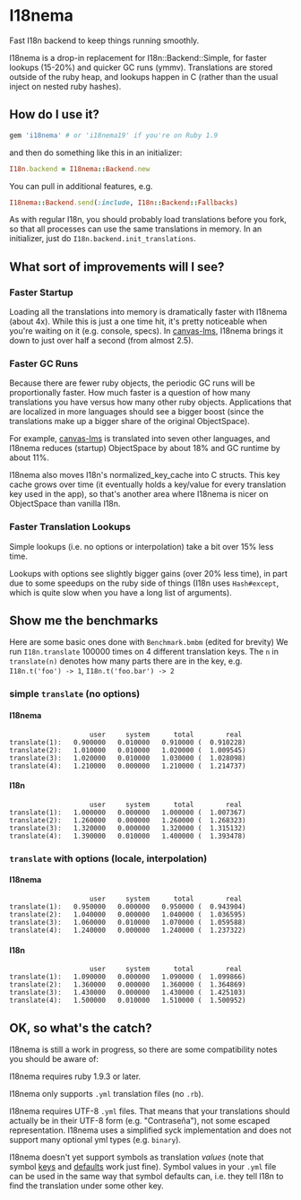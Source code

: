 # I18nema

Fast I18n backend to keep things running smoothly.

I18nema is a drop-in replacement for I18n::Backend::Simple, for faster
lookups (15-20%) and quicker GC runs (ymmv). Translations are stored
outside of the ruby heap, and lookups happen in C (rather than the usual
inject on nested ruby hashes).

## How do I use it?

```ruby
gem 'i18nema' # or 'i18nema19' if you're on Ruby 1.9
```

and then do something like this in an initializer:

```ruby
I18n.backend = I18nema::Backend.new
```

You can pull in additional features, e.g.

```ruby
I18nema::Backend.send(:include, I18n::Backend::Fallbacks)
```

As with regular I18n, you should probably load translations before you
fork, so that all processes can use the same translations in memory. In
an initializer, just do `I18n.backend.init_translations`.

## What sort of improvements will I see?

### Faster Startup

Loading all the translations into memory is dramatically faster with
I18nema (about 4x). While this is just a one time hit, it's pretty
noticeable when you're waiting on it (e.g. console, specs). In
[canvas-lms](https://github.com/instructure/canvas-lms), I18nema brings
it down to just over half a second (from almost 2.5).

### Faster GC Runs

Because there are fewer ruby objects, the periodic GC runs will be
proportionally faster. How much faster is a question of how many
translations you have versus how many other ruby objects. Applications
that are localized in more languages should see a bigger boost (since
the translations make up a bigger share of the original ObjectSpace).

For example, [canvas-lms](https://github.com/instructure/canvas-lms) is
translated into seven other languages, and I18nema reduces (startup)
ObjectSpace by about 18% and GC runtime by about 11%.

I18nema also moves I18n's normalized_key_cache into C structs. This key
cache grows over time (it eventually holds a key/value for every
translation key used in the app), so that's another area where I18nema
is nicer on ObjectSpace than vanilla I18n.

### Faster Translation Lookups

Simple lookups (i.e. no options or interpolation) take a bit over 15%
less time.

Lookups with options see slightly bigger gains (over 20% less time), in
part due to some speedups on the ruby side of things (I18n uses
`Hash#except`, which is quite slow when you have a long list of
arguments).

## Show me the benchmarks

Here are some basic ones done with `Benchmark.bmbm` (edited for brevity)
We run `I18n.translate` 100000 times on 4 different translation keys.
The `n` in `translate(n)` denotes how many parts there are in the key,
e.g. `I18n.t('foo') -> 1`, `I18n.t('foo.bar') -> 2`

### simple `translate` (no options)

#### I18nema

                        user     system      total        real
    translate(1):   0.900000   0.010000   0.910000 (  0.910228)
    translate(2):   1.010000   0.010000   1.020000 (  1.009545)
    translate(3):   1.020000   0.010000   1.030000 (  1.028098)
    translate(4):   1.210000   0.000000   1.210000 (  1.214737)

#### I18n

                        user     system      total        real
    translate(1):   1.000000   0.000000   1.000000 (  1.007367)
    translate(2):   1.260000   0.000000   1.260000 (  1.268323)
    translate(3):   1.320000   0.000000   1.320000 (  1.315132)
    translate(4):   1.390000   0.010000   1.400000 (  1.393478)

### `translate` with options (locale, interpolation)

#### I18nema

                        user     system      total        real
    translate(1):   0.950000   0.000000   0.950000 (  0.943904)
    translate(2):   1.040000   0.000000   1.040000 (  1.036595)
    translate(3):   1.060000   0.010000   1.070000 (  1.059588)
    translate(4):   1.240000   0.000000   1.240000 (  1.237322)

#### I18n

                        user     system      total        real
    translate(1):   1.090000   0.000000   1.090000 (  1.099866)
    translate(2):   1.360000   0.000000   1.360000 (  1.364869)
    translate(3):   1.430000   0.000000   1.430000 (  1.425103)
    translate(4):   1.500000   0.010000   1.510000 (  1.500952)

## OK, so what's the catch?

I18nema is still a work in progress, so there are some compatibility
notes you should be aware of:

I18nema requires ruby 1.9.3 or later.

I18nema only supports `.yml` translation files (no `.rb`).

I18nema requires UTF-8 `.yml` files. That means that your translations
should actually be in their UTF-8 form (e.g. "Contraseña"), not some
escaped representation. I18nema uses a simplified syck implementation
and does not support many optional yml types (e.g. `binary`).

I18nema doesn't yet support symbols as translation *values* (note that
symbol [keys](http://guides.rubyonrails.org/i18n.html#basic-lookup-scopes-and-nested-keys)
and [defaults](http://guides.rubyonrails.org/i18n.html#defaults) work
just fine). Symbol values in your `.yml` file can be used in the same
way that symbol defaults can, i.e. they tell I18n to find the
translation under some other key.

